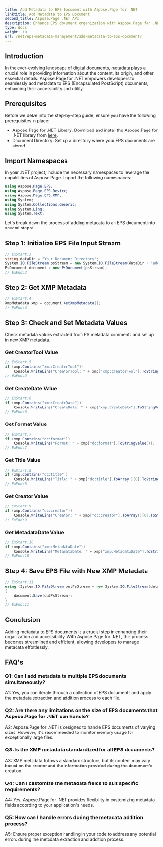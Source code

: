 ```yaml
---
title: Add Metadata to EPS Document with Aspose.Page for .NET
linktitle: Add Metadata to EPS Document
second_title: Aspose.Page .NET API
description: Enhance EPS document organization with Aspose.Page for .NET. Add metadata effortlessly for improved accessibility and information retrieval.
type: docs
weight: 10
url: /net/eps-metadata-management/add-metadata-to-eps-document/
---
```

## Introduction

In the ever-evolving landscape of digital documents, metadata plays a crucial role in providing information about the content, its origin, and other essential details. Aspose.Page for .NET empowers developers to seamlessly add metadata to EPS (Encapsulated PostScript) documents, enhancing their accessibility and utility.

## Prerequisites

Before we delve into the step-by-step guide, ensure you have the following prerequisites in place:

- Aspose.Page for .NET Library: Download and install the Aspose.Page for .NET library from [here](https://releases.aspose.com/page/net/).
- Document Directory: Set up a directory where your EPS documents are stored.

## Import Namespaces

In your .NET project, include the necessary namespaces to leverage the capabilities of Aspose.Page. Import the following namespaces:

```csharp
using Aspose.Page.EPS;
using Aspose.Page.EPS.Device;
using Aspose.Page.EPS.XMP;
using System;
using System.Collections.Generic;
using System.Linq;
using System.Text;
```

Let's break down the process of adding metadata to an EPS document into several steps:

## Step 1: Initialize EPS File Input Stream

```csharp
// ExStart:3
string dataDir = "Your Document Directory";
System.IO.FileStream psStream = new System.IO.FileStream(dataDir + "add_input.eps", System.IO.FileMode.Open, System.IO.FileAccess.Read);
PsDocument document = new PsDocument(psStream);
// ExEnd:3
```

## Step 2: Get XMP Metadata

```csharp
// ExStart:4
XmpMetadata xmp = document.GetXmpMetadata();
// ExEnd:4
```

## Step 3: Check and Set Metadata Values

Check metadata values extracted from PS metadata comments and set up in new XMP metadata.

### Get CreatorTool Value

```csharp
// ExStart:5
if (xmp.Contains("xmp:CreatorTool"))
    Console.WriteLine("CreatorTool: " + xmp["xmp:CreatorTool"].ToStringValue());
// ExEnd:5
```

### Get CreateDate Value

```csharp
// ExStart:6
if (xmp.Contains("xmp:CreateDate"))
    Console.WriteLine("CreateDate: " + xmp["xmp:CreateDate"].ToStringValue());
// ExEnd:6
```

### Get Format Value

```csharp
// ExStart:7
if (xmp.Contains("dc:format"))
    Console.WriteLine("Format: " + xmp["dc:format"].ToStringValue());
// ExEnd:7
```

### Get Title Value

```csharp
// ExStart:8
if (xmp.Contains("dc:title"))
    Console.WriteLine("Title: " + xmp["dc:title"].ToArray()[0].ToStringValue());
// ExEnd:8
```

### Get Creator Value

```csharp
// ExStart:9
if (xmp.Contains("dc:creator"))
    Console.WriteLine("Creator: " + xmp["dc:creator"].ToArray()[0].ToStringValue());
// ExEnd:9
```

### Get MetadataDate Value

```csharp
// ExStart:10
if (xmp.Contains("xmp:MetadataDate"))
    Console.WriteLine("MetadataDate: " + xmp["xmp:MetadataDate"].ToStringValue());
// ExEnd:10
```

## Step 4: Save EPS File with New XMP Metadata

```csharp
// ExStart:11
using (System.IO.FileStream outPsStream = new System.IO.FileStream(dataDir + "add_output.eps", System.IO.FileMode.Create, System.IO.FileAccess.Write))
{
    document.Save(outPsStream);
}
// ExEnd:11
```

## Conclusion

Adding metadata to EPS documents is a crucial step in enhancing their organization and accessibility. With Aspose.Page for .NET, this process becomes streamlined and efficient, allowing developers to manage metadata effortlessly.

## FAQ's

### Q1: Can I add metadata to multiple EPS documents simultaneously?

A1: Yes, you can iterate through a collection of EPS documents and apply the metadata extraction and addition process to each file.

### Q2: Are there any limitations on the size of EPS documents that Aspose.Page for .NET can handle?

A2: Aspose.Page for .NET is designed to handle EPS documents of varying sizes. However, it's recommended to monitor memory usage for exceptionally large files.

### Q3: Is the XMP metadata standardized for all EPS documents?

A3: XMP metadata follows a standard structure, but its content may vary based on the creator and the information provided during the document's creation.

### Q4: Can I customize the metadata fields to suit specific requirements?

A4: Yes, Aspose.Page for .NET provides flexibility in customizing metadata fields according to your application's needs.

### Q5: How can I handle errors during the metadata addition process?

A5: Ensure proper exception handling in your code to address any potential errors during the metadata extraction and addition process.
